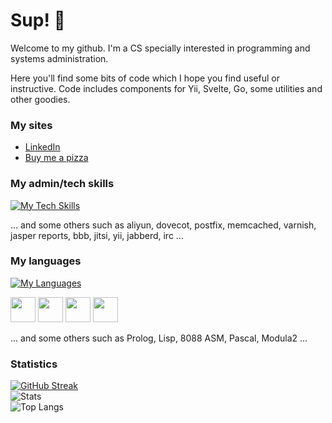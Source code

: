 # Sup! 🤖

Welcome to my github. I'm a CS specially interested in programming and systems administration.

Here you'll find some bits of code which I hope you find useful or instructive. Code includes components for Yii, Svelte, Go, some utilities and other goodies.

### My sites

- [LinkedIn](https://www.linkedin.com/in/rggonzalez/)
- [Buy me a pizza](https://www.buymeacoffee.com/rggonzalez)

### My admin/tech skills

[![My Tech Skills](https://skillicons.dev/icons?i=ableton,ansible,aws,azure,bootstrap,cmake,docker,dotnet,elasticsearch,github,jquery,linux,mongodb,mysql,nginx,nodejs,postgres,redis,redhat,regex,sqlite,svelte,ubuntu,vscode)](https://skillicons.dev)

... and some others such as aliyun, dovecot, postfix, memcached, varnish, jasper reports, bbb, jitsi, yii, jabberd, irc ...

### My languages

[![My Languages](https://skillicons.dev/icons?i=bash,css,c,cs,cpp,go,html,js,perl,php,py,r)](https://skillicons.dev)

<div align="left">
<img src="https://cdn.jsdelivr.net/gh/devicons/devicon@latest/icons/bash/bash-original.svg" height="40" width="40" />
<img src="https://cdn.jsdelivr.net/gh/devicons/devicon@latest/icons/c/c-original.svg" height="40" width="40" />
<img src="https://cdn.jsdelivr.net/gh/devicons/devicon@latest/icons/css3/css3-original.svg" height="40" width="40" />
<img src="https://cdn.jsdelivr.net/gh/devicons/devicon@latest/icons/cpp/cpp-original.svg" height="40" width="40" />
</div>

... and some others such as Prolog, Lisp, 8088 ASM, Pascal, Modula2 ...

### Statistics

[![GitHub Streak](https://streak-stats.demolab.com/?user=rgglez)](https://git.io/streak-stats)  
![Stats](https://github-readme-stats.vercel.app/api?username=rgglez&hide=contribs,prs)<br />
![Top Langs](https://github-readme-stats.vercel.app/api/top-langs/?username=rgglez&layout=pie)
